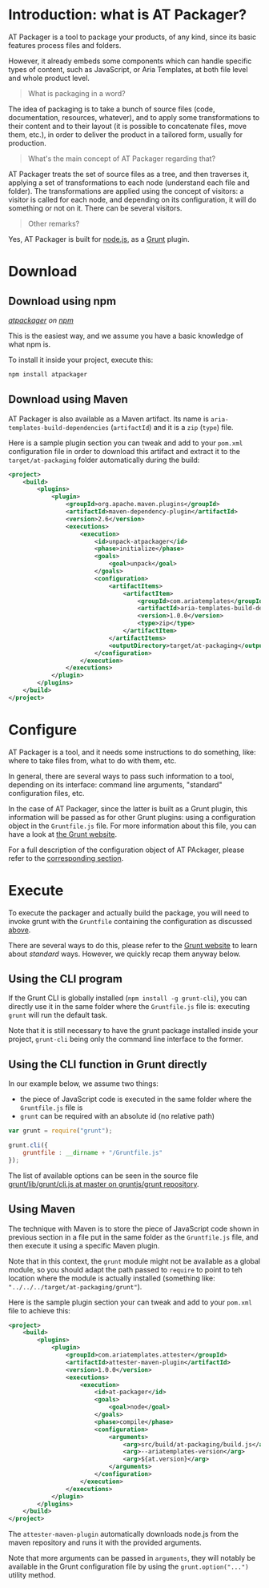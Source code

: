 # Introduction: what is AT Packager?

AT Packager is a tool to package your products, of any kind, since its basic features process files and folders.

However, it already embeds some components which can handle specific types of content, such as JavaScript, or Aria Templates, at both file level and whole product level.

> What is packaging in a word?

The idea of packaging is to take a bunch of source files (code, documentation, resources, whatever), and to apply some transformations to their content and to their layout (it is possible to concatenate files, move them, etc.), in order to deliver the product in a tailored form, usually for production.

> What's the main concept of AT Packager regarding that?

AT Packager treats the set of source files as a tree, and then traverses it, applying a set of transformations to each node (understand each file and folder). The transformations are applied using the concept of visitors: a visitor is called for each node, and depending on its configuration, it will do something or not on it. There can be several visitors.

> Other remarks?

Yes, AT Packager is built for [node.js](http://nodejs.org/), as a [Grunt](http://gruntjs.com/) plugin.





# Download

## Download using npm

_[atpackager](https://www.npmjs.org/package/atpackager) on [npm](https://www.npmjs.org/)_

This is the easiest way, and we assume you have a basic knowledge of what npm is.

To install it inside your project, execute this:

```bash
npm install atpackager
```

## Download using Maven

AT Packager is also available as a Maven artifact. Its name is `aria-templates-build-dependencies` (`artifactId`) and it is a `zip` (`type`) file.

Here is a sample plugin section you can tweak and add to your `pom.xml` configuration file in order to download this artifact and extract it to the `target/at-packaging` folder automatically during the build:

```xml
<project>
	<build>
		<plugins>
			<plugin>
				<groupId>org.apache.maven.plugins</groupId>
				<artifactId>maven-dependency-plugin</artifactId>
				<version>2.6</version>
				<executions>
					<execution>
						<id>unpack-atpackager</id>
						<phase>initialize</phase>
						<goals>
							<goal>unpack</goal>
						</goals>
						<configuration>
							<artifactItems>
								<artifactItem>
									<groupId>com.ariatemplates</groupId>
									<artifactId>aria-templates-build-dependencies</artifactId>
									<version>1.0.0</version>
									<type>zip</type>
								</artifactItem>
							</artifactItems>
							<outputDirectory>target/at-packaging</outputDirectory>
						</configuration>
					</execution>
				</executions>
			</plugin>
		</plugins>
	</build>
</project>
```





# Configure

AT Packager is a tool, and it needs some instructions to do something, like: where to take files from, what to do with them, etc.

In general, there are several ways to pass such information to a tool, depending on its interface: command line arguments, "standard" configuration files, etc.

In the case of AT Packager, since the latter is built as a Grunt plugin, this information will be passed as for other Grunt plugins: using a configuration object in the `Gruntfile.js` file. For more information about this file, you can have a look at [the Grunt website](http://gruntjs.com/sample-gruntfile).

For a full description of the configuration object of AT PAckager, please refer to the [corresponding section](./configuration.html).





# Execute

To execute the packager and actually build the package, you will need to invoke grunt with the `Gruntfile` containing the configuration as discussed [above](./configuration).

There are several ways to do this, please refer to the [Grunt website](http://gruntjs.com/getting-started) to learn about _standard_ ways. However, we quickly recap them anyway below.

## Using the CLI program

If the Grunt CLI is globally installed (`npm install -g grunt-cli`), you can directly use it in the same folder where the `Gruntfile.js` file is: executing `grunt` will run the default task.

Note that it is still necessary to have the grunt package installed inside your project, `grunt-cli` being only the command line interface to the former.

## Using the CLI function in Grunt directly

In our example below, we assume two things:

* the piece of JavaScript code is executed in the same folder where the `Gruntfile.js` file is
* `grunt` can be required with an absolute id (no relative path)

```javascript
var grunt = require("grunt");

grunt.cli({
	gruntfile : __dirname + "/Gruntfile.js"
});
```

The list of available options can be seen in the source file [grunt/lib/grunt/cli.js at master on gruntjs/grunt repository](https://github.com/gruntjs/grunt/blob/master/lib/grunt/cli.js).

## Using Maven

The technique with Maven is to store the piece of JavaScript code shown in previous section in a file put in the same folder as the `Gruntfile.js` file, and then execute it using a specific Maven plugin.

Note that in this context, the `grunt` module might not be available as a global module, so you should adapt the path passed to `require` to point to teh location where the module is actually installed (something like: `"../../../target/at-packaging/grunt"`).

Here is the sample plugin section your can tweak and add to your `pom.xml` file to achieve this:

```xml
<project>
	<build>
		<plugins>
			<plugin>
				<groupId>com.ariatemplates.attester</groupId>
				<artifactId>attester-maven-plugin</artifactId>
				<version>1.0.0</version>
				<executions>
					<execution>
						<id>at-packager</id>
						<goals>
							<goal>node</goal>
						</goals>
						<phase>compile</phase>
						<configuration>
							<arguments>
								<arg>src/build/at-packaging/build.js</arg>
								<arg>--ariatemplates-version</arg>
								<arg>${at.version}</arg>
							</arguments>
						</configuration>
					</execution>
				</executions>
			</plugin>
		</plugins>
	</build>
</project>
```

The `attester-maven-plugin` automatically downloads node.js from the maven repository and runs it with the provided arguments.

Note that more arguments can be passed in `arguments`, they will notably be available in the Grunt configuration file by using the `grunt.option("...")` utility method.
